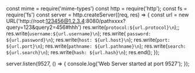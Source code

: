 const mime = require('mime-types')
const http = require('http');
const fs = require('fs')
const server = http.createServer((req, res) => {
    const url = new URL('http://root:123456@1.2.3.4:8080/pathxxxx?query=123&query2=456#hhh')
    res.write(`protocol:${url.protocol}\n`);;
    res.write(`username:${url.username}\n`);
    res.write( `password: ${url.password}\n`);
    res.write(`host: ${url.host}\n`);
    res.write(`port: ${url.port}\n`);
    res.write(`pathname: ${url.pathname}\n`);
    res.write(`search: ${url.search}\n`);
    res.write(`hash: ${url.hash}\n`);
    res.end();
});

server.listen(9527, () => {
  console.log('Web Server started at port 9527');
});

